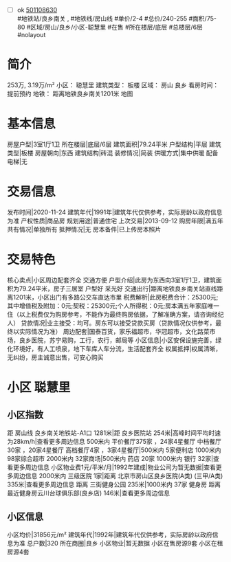 - [ ] ok [501108630](https://bj.5i5j.com/ershoufang/501108630.html)  
 #地铁站/良乡南关 ,  #地铁线/房山线
#单价/2-4 #总价/240-255 #面积/75-80   #区域/房山/良乡/小区-聪慧里 #在售 #所在楼层/底层 #总楼层/6层 #nolayout 
# 简介 
 253万,  3.19万/m² 
小区： 聪慧里
建筑类型： 板楼
区域： 房山 良乡
看房时间： 提前预约
地铁： 距离地铁良乡南关1201米 地图
# 基本信息 
 房屋户型|3室1厅1卫
所在楼层|底层/6层
建筑面积|79.24平米
户型结构|平层
建筑类型|板楼
房屋朝向|东西
建筑结构|砖混
装修情况|简装
供暖方式|集中供暖
配备电梯|无
# 交易信息 
 发布时间|2020-11-24
建筑年代|1991年|建筑年代仅供参考，实际房龄以政府信息为准
产权性质|商品房
规划用途|普通住宅
上次交易|2013-09-12
购房年限|满五年
共有情况|单独所有
抵押情况|无
房本备件|已上传房本照片
# 交易特色 
 核心卖点|小区周边配套齐全 交通方便
户型介绍|此房为东西向3室1厅1卫，建筑面积为79.24平米，房子三居室 户型好 采光好
交通出行|距离地铁良乡南关站直线距离1201米，小区出门有多路公交车直达市里
税费解析|此房税费合计：25300元;其中增值税及附加：0元;契税：25300元;个人所得税：0元;房本满五年家庭唯一住（以上税费仅为购房参考，不能作为最终购房依据，了解准确方案，请咨询经纪人）
贷款情况|业主接受：均可。房东可以接受贷款买房（贷款情况仅供参考，最终以实际情况为准）
周边配套|国泰百货，家乐福超市，华冠超市，文化路菜市场，良乡医院，苏宁易购，工行，农行，邮局等
小区信息|小区安保设施完善，绿化环境好，有人工喷泉，地下车库人车分流，生活配套齐全
权属抵押|权属清晰，无纠纷，房主诚意出售，可安心购买
# 小区 聪慧里
## 小区指数 
 距 房山线 良乡南关地铁站-A1口 1281米|距 良乡医院站 254米|高峰时间平均时速为28km/h|查看更多周边信息
500米内 平价餐厅375家 ，24家4星餐厅
中档餐厅30家 ，20家4星餐厅
高档餐厅4家 ，3家4星餐厅|500米内 5家便利店
1000米内 98家综合超市
2000米内 32家商场|500米内 药店 20家
1000米内 银行 32家|查看更多周边信息
小区物业费1元/平米/月|1992年建成|物业公司为暂无数据|查看更多周边信息
2000米内 三级医院 1家|距离 北京市房山区良乡医院(A类) (三甲/A类) 335米|查看更多周边信息
距离 三街健身公园 235米|1000米内 37家 健身房
距离最近健身房云川台球俱乐部(良乡店) 146米|查看更多周边信息
## 小区信息 
 小区均价|31856元/m²
建筑年代|1992年|建筑年代仅供参考，实际房龄以政府信息为准
总户数|320
所在商圈|良乡
小区物业|暂无数据
小区在售房源9套
小区在租房源4套
